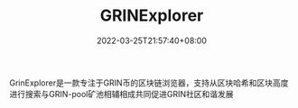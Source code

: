 ﻿---
weight: 
title: "GRINExplorer"
description: "GrinExplorer是一款专注于GRIN币的区块链浏览器，支持从区块哈希和区块高度进行搜索与GRIN-pool矿池相辅相成共同促进GRIN社区和谐发展"
date: 2022-03-25T21:57:40+08:00
lastmod: 2022-03-25T16:45:40+08:00
draft: false
authors: ["Metabd"]
featuredImage: "grinexplorer.png"
link: ""
tags: ["区块链浏览器","GRINExplorer"]
categories: ["navigation"]
navigation: ["区块链浏览器"]
lightgallery: true
toc: true
pinned: false
recommend: false
recommend1: false
---
GrinExplorer是一款专注于GRIN币的区块链浏览器，支持从区块哈希和区块高度进行搜索与GRIN-pool矿池相辅相成共同促进GRIN社区和谐发展
